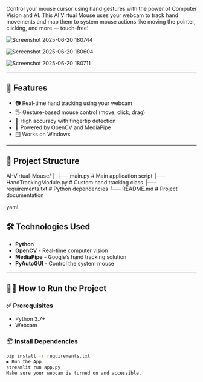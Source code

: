 
Control your mouse cursor using hand gestures with the power of Computer Vision and AI. This AI Virtual Mouse uses your webcam to track hand movements and map them to system mouse actions like moving the pointer, clicking, and more — touch-free!

![Screenshot 2025-06-20 180744](https://github.com/user-attachments/assets/4395932c-48ba-4cc2-9e92-183da61ed930)

![Screenshot 2025-06-20 180604](https://github.com/user-attachments/assets/f87df4b1-2a05-479f-bdf9-7c9cd5c9f32d)

![Screenshot 2025-06-20 180711](https://github.com/user-attachments/assets/4acdb951-8551-4edc-9f1d-4332252e4b2a)


---

## 🚀 Features

- 📷 Real-time hand tracking using your webcam
- 🖐️ Gesture-based mouse control (move, click, drag)
- 🎯 High accuracy with fingertip detection
- 🧠 Powered by OpenCV and MediaPipe
- 🪟 Works on Windows

---

## 📂 Project Structure

AI-Virtual-Mouse/
│
├── main.py # Main application script
├── HandTrackingModule.py # Custom hand tracking class
├── requirements.txt # Python dependencies
└── README.md # Project documentation

yaml

## 🛠️ Technologies Used

- **Python**
- **OpenCV** - Real-time computer vision
- **MediaPipe** - Google’s hand tracking solution
- **PyAutoGUI** - Control the system mouse

---

## 🧑‍💻 How to Run the Project

### ✅ Prerequisites

- Python 3.7+
- Webcam

### 📦 Install Dependencies

```bash
pip install -r requirements.txt
▶️ Run the App
streamlit run app.py
Make sure your webcam is turned on and accessible.
